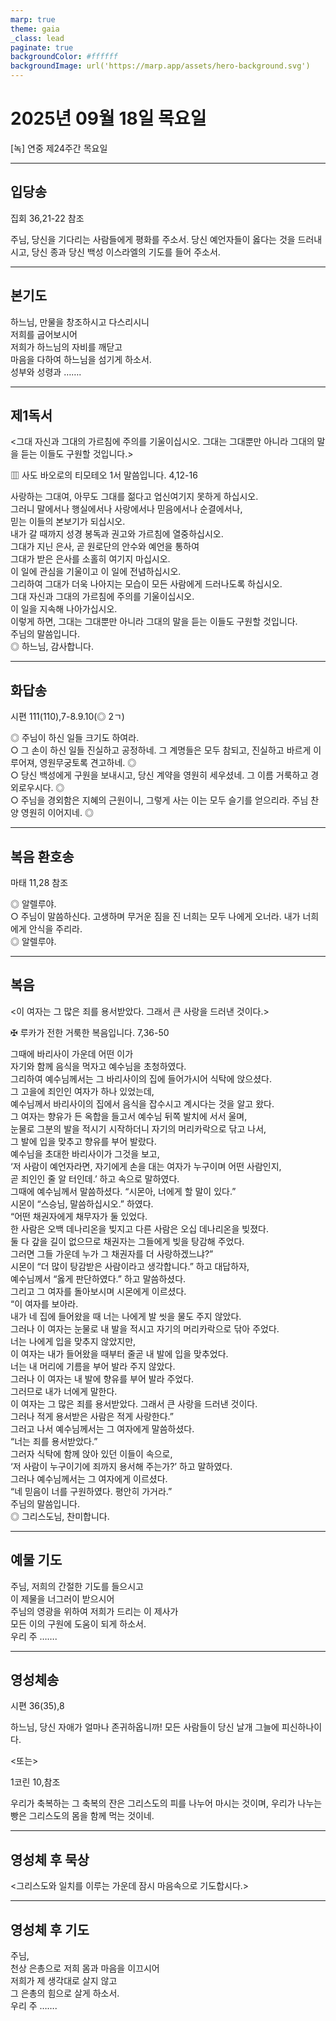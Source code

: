 ```yaml
---
marp: true
theme: gaia
_class: lead
paginate: true
backgroundColor: #ffffff
backgroundImage: url('https://marp.app/assets/hero-background.svg')
---
```


# 2025년 09월 18일 목요일

[녹] 연중 제24주간 목요일  




---

## 입당송

집회 36,21-22 참조

주님, 당신을 기다리는 사람들에게 평화를 주소서. 당신 예언자들이 옳다는 것을 드러내시고, 당신 종과 당신 백성 이스라엘의 기도를 들어 주소서.  
  


---

## 본기도

하느님, 만물을 창조하시고 다스리시니  
저희를 굽어보시어  
저희가 하느님의 자비를 깨닫고  
마음을 다하여 하느님을 섬기게 하소서.  
성부와 성령과 …….  
  


---

## 제1독서

<그대 자신과 그대의 가르침에 주의를 기울이십시오. 그대는 그대뿐만 아니라 그대의 말을 듣는 이들도 구원할 것입니다.>

▥ 사도 바오로의 티모테오 1서 말씀입니다. 4,12-16

사랑하는 그대여, 아무도 그대를 젊다고 업신여기지 못하게 하십시오.  
그러니 말에서나 행실에서나 사랑에서나 믿음에서나 순결에서나,  
믿는 이들의 본보기가 되십시오.  
내가 갈 때까지 성경 봉독과 권고와 가르침에 열중하십시오.  
그대가 지닌 은사, 곧 원로단의 안수와 예언을 통하여  
그대가 받은 은사를 소홀히 여기지 마십시오.  
이 일에 관심을 기울이고 이 일에 전념하십시오.  
그리하여 그대가 더욱 나아지는 모습이 모든 사람에게 드러나도록 하십시오.  
그대 자신과 그대의 가르침에 주의를 기울이십시오.  
이 일을 지속해 나아가십시오.  
이렇게 하면, 그대는 그대뿐만 아니라 그대의 말을 듣는 이들도 구원할 것입니다.  
주님의 말씀입니다.  
◎ 하느님, 감사합니다.  
  


---

## 화답송

시편 111(110),7-8.9.10(◎ 2ㄱ)

◎ 주님이 하신 일들 크기도 하여라.  
○ 그 손이 하신 일들 진실하고 공정하네. 그 계명들은 모두 참되고, 진실하고 바르게 이루어져, 영원무궁토록 견고하네. ◎  
○ 당신 백성에게 구원을 보내시고, 당신 계약을 영원히 세우셨네. 그 이름 거룩하고 경외로우시다. ◎  
○ 주님을 경외함은 지혜의 근원이니, 그렇게 사는 이는 모두 슬기를 얻으리라. 주님 찬양 영원히 이어지네. ◎  
  


---

## 복음 환호송

마태 11,28 참조

◎ 알렐루야.  
○ 주님이 말씀하신다. 고생하며 무거운 짐을 진 너희는 모두 나에게 오너라. 내가 너희에게 안식을 주리라.  
◎ 알렐루야.  
  


---

## 복음

<이 여자는 그 많은 죄를 용서받았다. 그래서 큰 사랑을 드러낸 것이다.>

✠ 루카가 전한 거룩한 복음입니다. 7,36-50

그때에 바리사이 가운데 어떤 이가  
자기와 함께 음식을 먹자고 예수님을 초청하였다.  
그리하여 예수님께서는 그 바리사이의 집에 들어가시어 식탁에 앉으셨다.  
그 고을에 죄인인 여자가 하나 있었는데,  
예수님께서 바리사이의 집에서 음식을 잡수시고 계시다는 것을 알고 왔다.  
그 여자는 향유가 든 옥합을 들고서 예수님 뒤쪽 발치에 서서 울며,  
눈물로 그분의 발을 적시기 시작하더니 자기의 머리카락으로 닦고 나서,  
그 발에 입을 맞추고 향유를 부어 발랐다.  
예수님을 초대한 바리사이가 그것을 보고,  
‘저 사람이 예언자라면, 자기에게 손을 대는 여자가 누구이며 어떤 사람인지,  
곧 죄인인 줄 알 터인데.’ 하고 속으로 말하였다.  
그때에 예수님께서 말씀하셨다. “시몬아, 너에게 할 말이 있다.”  
시몬이 “스승님, 말씀하십시오.” 하였다.  
“어떤 채권자에게 채무자가 둘 있었다.  
한 사람은 오백 데나리온을 빚지고 다른 사람은 오십 데나리온을 빚졌다.  
둘 다 갚을 길이 없으므로 채권자는 그들에게 빚을 탕감해 주었다.  
그러면 그들 가운데 누가 그 채권자를 더 사랑하겠느냐?”  
시몬이 “더 많이 탕감받은 사람이라고 생각합니다.” 하고 대답하자,  
예수님께서 “옳게 판단하였다.” 하고 말씀하셨다.  
그리고 그 여자를 돌아보시며 시몬에게 이르셨다.  
“이 여자를 보아라.  
내가 네 집에 들어왔을 때 너는 나에게 발 씻을 물도 주지 않았다.  
그러나 이 여자는 눈물로 내 발을 적시고 자기의 머리카락으로 닦아 주었다.  
너는 나에게 입을 맞추지 않았지만,  
이 여자는 내가 들어왔을 때부터 줄곧 내 발에 입을 맞추었다.  
너는 내 머리에 기름을 부어 발라 주지 않았다.  
그러나 이 여자는 내 발에 향유를 부어 발라 주었다.  
그러므로 내가 너에게 말한다.  
이 여자는 그 많은 죄를 용서받았다. 그래서 큰 사랑을 드러낸 것이다.  
그러나 적게 용서받은 사람은 적게 사랑한다.”  
그러고 나서 예수님께서는 그 여자에게 말씀하셨다.  
“너는 죄를 용서받았다.”  
그러자 식탁에 함께 앉아 있던 이들이 속으로,  
‘저 사람이 누구이기에 죄까지 용서해 주는가?’ 하고 말하였다.  
그러나 예수님께서는 그 여자에게 이르셨다.  
“네 믿음이 너를 구원하였다. 평안히 가거라.”  
주님의 말씀입니다.  
◎ 그리스도님, 찬미합니다.  
  


---

## 예물 기도

주님, 저희의 간절한 기도를 들으시고  
이 제물을 너그러이 받으시어  
주님의 영광을 위하여 저희가 드리는 이 제사가  
모든 이의 구원에 도움이 되게 하소서.  
우리 주 …….  
  


---

## 영성체송

시편 36(35),8

하느님, 당신 자애가 얼마나 존귀하옵니까! 모든 사람들이 당신 날개 그늘에 피신하나이다.  
  
<또는>  
  
1코린 10,참조  
  
우리가 축복하는 그 축복의 잔은 그리스도의 피를 나누어 마시는 것이며, 우리가 나누는 빵은 그리스도의 몸을 함께 먹는 것이네.  


---

## 영성체 후 묵상

<그리스도와 일치를 이루는 가운데 잠시 마음속으로 기도합시다.>  


---

## 영성체 후 기도

주님,  
천상 은총으로 저희 몸과 마음을 이끄시어  
저희가 제 생각대로 살지 않고  
그 은총의 힘으로 살게 하소서.  
우리 주 …….